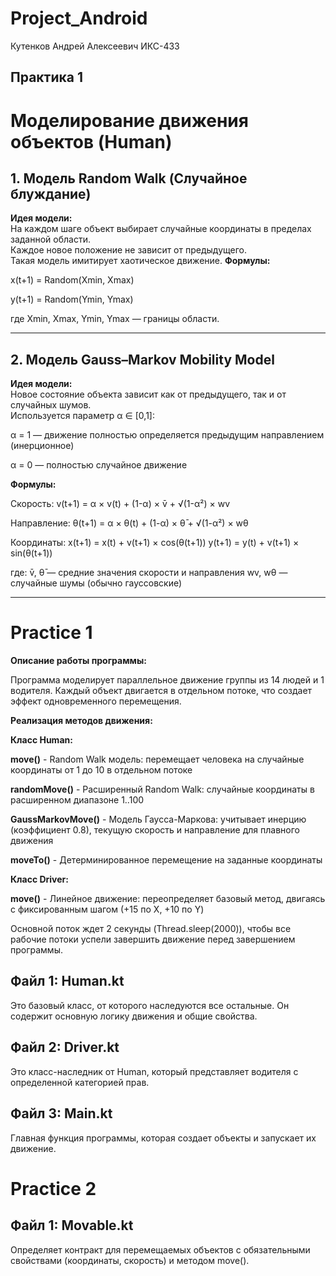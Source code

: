 # Project_Android
Кутенков Андрей Алексеевич ИКС-433
## Практика 1
# Моделирование движения объектов (Human)
## 1. Модель Random Walk (Случайное блуждание)

**Идея модели:**  
На каждом шаге объект выбирает случайные координаты в пределах заданной области.  
Каждое новое положение не зависит от предыдущего.  
Такая модель имитирует хаотическое движение.
**Формулы:**

x(t+1) = Random(Xmin, Xmax)

y(t+1) = Random(Ymin, Ymax)

где Xmin, Xmax, Ymin, Ymax — границы области.

---

## 2. Модель Gauss–Markov Mobility Model

**Идея модели:**  
Новое состояние объекта зависит как от предыдущего, так и от случайных шумов.  
Используется параметр α ∈ [0,1]: 

α = 1 — движение полностью определяется предыдущим направлением (инерционное)

α = 0 — полностью случайное движение

**Формулы:**

Скорость:
v(t+1) = α × v(t) + (1-α) × v̄ + √(1-α²) × wv

Направление:
θ(t+1) = α × θ(t) + (1-α) × θ̄ + √(1-α²) × wθ

Координаты:
x(t+1) = x(t) + v(t+1) × cos(θ(t+1))
y(t+1) = y(t) + v(t+1) × sin(θ(t+1))

где:
v̄, θ̄ — средние значения скорости и направления
wv, wθ — случайные шумы (обычно гауссовские)

---
# Practice 1
**Описание работы программы:**

Программа моделирует параллельное движение группы из 14 людей и 1 водителя. Каждый объект двигается в отдельном потоке, что создает эффект одновременного перемещения.

**Реализация методов движения:**

**Класс Human:**

**move()** - Random Walk модель: перемещает человека на случайные координаты от 1 до 10 в отдельном потоке

**randomMove()** - Расширенный Random Walk: случайные координаты в расширенном диапазоне 1..100

**GaussMarkovMove()** - Модель Гаусса-Маркова: учитывает инерцию (коэффициент 0.8), текущую скорость и направление для плавного движения

**moveTo()** - Детерминированное перемещение на заданные координаты

**Класс Driver:**

**move()** - Линейное движение: переопределяет базовый метод, двигаясь с фиксированным шагом (+15 по X, +10 по Y)

Основной поток ждет 2 секунды (Thread.sleep(2000)), чтобы все рабочие потоки успели завершить движение перед завершением программы.

## Файл 1: Human.kt
Это базовый класс, от которого наследуются все остальные. Он содержит основную логику движения и общие свойства.
## Файл 2: Driver.kt
Это класс-наследник от Human, который представляет водителя с определенной категорией прав.
## Файл 3: Main.kt
Главная функция программы, которая создает объекты и запускает их движение.
# Practice 2 
## Файл 1: Movable.kt
Определяет контракт для перемещаемых объектов с обязательными свойствами (координаты, скорость) и методом move().
